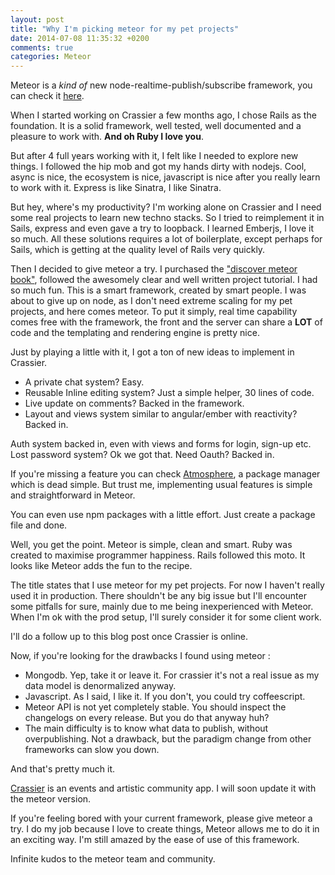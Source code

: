 ```yaml
---
layout: post
title: "Why I'm picking meteor for my pet projects"
date: 2014-07-08 11:35:32 +0200
comments: true
categories: Meteor
---
```


Meteor is a *kind of* new node-realtime-publish/subscribe framework, you can check it [here](http://meteor.com/).

When I started working on Crassier a few months ago, I chose Rails as the foundation.
It is a solid framework, well tested, well documented and a pleasure to work with. **And oh Ruby I love you**.

But after 4 full years working with it, I felt like I needed to explore new things.
 I followed the hip mob and got my hands dirty with nodejs. Cool, async is nice,
 the ecosystem is nice, javascript is nice after you really learn to work with it.
 Express is like Sinatra, I like Sinatra.

But hey, where's my productivity? I'm working alone on Crassier and I need some real projects to learn new techno stacks.
 So I tried to reimplement it in Sails, express and even gave a try to loopback. I learned Emberjs, I love it so much.
 All these solutions requires a lot of boilerplate, except perhaps for Sails, which is getting at the quality level of Rails very quickly.

Then I decided to give meteor a try. I purchased the ["discover meteor book"]("discovermeteor.com"), followed the awesomely clear and well written project
tutorial. I had so much fun. This is a smart framework, created by smart people. I was about to give up on node, as I don't need extreme scaling for my pet projects,
 and here comes meteor. To put it simply, real time capability comes free with the framework, the front and the server can share a **LOT** of code and the templating and
 rendering engine is pretty nice.

Just by playing a little with it, I got a ton of new ideas to implement in Crassier.

*    A private chat system? Easy.
*    Reusable Inline editing system? Just a simple helper, 30 lines of code.
*    Live update on comments? Backed in the framework.
*    Layout and views system similar to angular/ember with reactivity? Backed in.

Auth system backed in, even with views and forms for login, sign-up etc. Lost password system? Ok we got that. Need Oauth? Backed in.

If you're missing a feature you can check [Atmosphere](https://atmospherejs.com), a package manager which is dead simple.
But trust me, implementing usual features is simple and straightforward in Meteor.

You can even use npm packages with a little effort. Just create a package file and done.

Well, you get the point. Meteor is simple, clean and smart. Ruby was created to maximise programmer happiness. Rails followed this moto.
It looks like Meteor adds the fun to the recipe.

The title states that I use meteor for my pet projects. For now I haven't really used it in production.
 There shouldn't be any big issue but I'll encounter some pitfalls for sure, mainly due to me being inexperienced with Meteor.
 When I'm ok with the prod setup, I'll surely consider it for some client work.

I'll do a follow up to this blog post once Crassier is online.

Now, if you're looking for the drawbacks I found using meteor :

*    Mongodb. Yep, take it or leave it. For crassier it's not a real issue as my data model is denormalized anyway.
*    Javascript. As I said, I like it. If you don't, you could try coffeescript.
*    Meteor API is not yet completely stable. You should inspect the changelogs on every release. But you do that anyway huh?
*    The main difficulty is to know what data to publish, without overpublishing. Not a drawback, but the paradigm change from other frameworks can slow you down.

And that's pretty much it.

[Crassier](https://github.com/maz-dev/crassier) is an events and artistic community app.
I will soon update it with the meteor version.

If you're feeling bored with your current framework, please give meteor a try.
 I do my job because I love to create things, Meteor allows me to do it in an exciting way. I'm still amazed by the ease of use of this framework.

 Infinite kudos to the meteor team and community.
